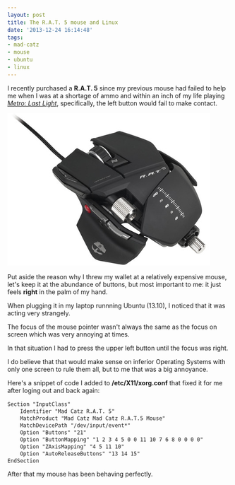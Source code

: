 ```yaml
---
layout: post
title: The R.A.T. 5 mouse and Linux
date: '2013-12-24 16:14:48'
tags:
- mad-catz
- mouse
- ubuntu
- linux
---
```


I recently purchased a **R.A.T. 5** since my previous mouse had failed to help me when I was at a shortage of ammo and within an inch of my life playing [_Metro: Last Light_](http://enterthemetro.com/), specifically, the left button would fail to make contact.

![rat5](/images/SAITEKR_A_T5.jpg)

Put aside the reason why I threw my wallet at a relatively expensive mouse, let's keep it at the abundance of buttons, but most important to me: it just feels **right** in the palm of my hand.

When plugging it in my laptop runnning Ubuntu (13.10), I noticed that it was acting very strangely.

The focus of the mouse pointer wasn't always the same as the focus on screen which was very annoying at times.

In that situation I had to press the upper left button until the focus was right.

I do believe that that would make sense on inferior Operating Systems with only one screen to rule them all, but to me that was a big annoyance.

Here's a snippet of code I added to **/etc/X11/xorg.conf** that fixed it for me after loging out and back again:

	Section "InputClass"
		Identifier "Mad Catz R.A.T. 5"
		MatchProduct "Mad Catz Mad Catz R.A.T.5 Mouse"
		MatchDevicePath "/dev/input/event*"
		Option "Buttons" "21"
		Option "ButtonMapping" "1 2 3 4 5 0 0 11 10 7 6 8 0 0 0 0"
		Option "ZAxisMapping" "4 5 11 10"
		Option "AutoReleaseButtons" "13 14 15"
	EndSection


After that my mouse has been behaving perfectly.
